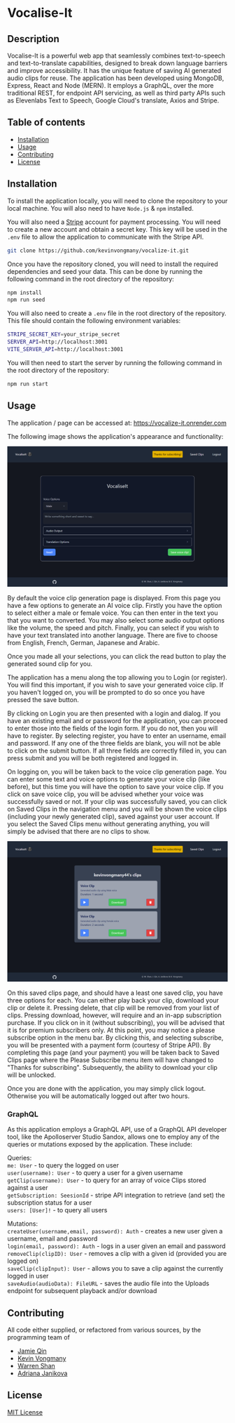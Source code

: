 
# Vocalise-It

## Description
Vocalise-It is a powerful web app that seamlessly combines text-to-speech and text-to-translate capabilities, designed to break down language barriers and improve accessibility. It has the unique feature of saving AI generated audio clips for reuse. The application has been developed using MongoDB, Express, React and Node (MERN). It employs a GraphQL, over the more traditional REST, for endpoint API servicing, as well as third party APIs such as Elevenlabs Text to Speech, Google Cloud's translate, Axios and Stripe. 


## Table of contents
  - [Installation](#installation)
  - [Usage](#usage)
  - [Contributing](#contributing)
  - [License](#license)
  
## Installation

To install the application locally, you will need to clone the repository to your local machine. You will also need to have `Node.js` & `npm` installed. 

You will also need a [Stripe](https://stripe.com/) account for payment processing. You will need to create a new account and obtain a secret key. This key will be used in the `.env` file to allow the application to communicate with the Stripe API.

```bash
git clone https://github.com/kevinvongmany/vocalize-it.git
```

Once you have the repository cloned, you will need to install the required dependencies and seed your data. This can be done by running the following command in the root directory of the repository:

```bash
npm install
npm run seed
``` 

You will also need to create a `.env` file in the root directory of the repository. This file should contain the following environment variables:

```bash
STRIPE_SECRET_KEY=your_stripe_secret
SERVER_API=http://localhost:3001
VITE_SERVER_API=http://localhost:3001
```

You will then need to start the server by running the following command in the root directory of the repository:

```bash
npm run start
```

  
## Usage
The application / page can be accessed at: https://vocalize-it.onrender.com

The following image shows the application's appearance and functionality:

![VocaliseItHomePage](./docs/VocaliseItHomepage.png)

By default the voice clip generation page is displayed. From this page you have a few options to generate an AI voice clip. Firstly you have the option to select either a male or female voice. You can then enter in the text you that you want to converted. You may also select some audio output options like the volume, the speed and pitch. Finally, you can select if you wish to have your text translated into another language. There are five to choose from English, French, German, Japanese and Arabic.

Once you made all your selections, you can click the read button to play the generated sound clip for you.

The application has a menu along the top allowing you to Login (or register). You will find this important, if you wish to save your generated voice clip. If you haven't logged on, you will be prompted to do so once you have pressed the save button.  

By clicking on Login you are then presented with a login and dialog. If you have an existing email and or password for the application, you can proceed to enter those into the fields of the login form. If you do not, then you will have to register. By selecting register, you have to enter an username, email and password. If any one of the three fields are blank, you will not be able to click on the submit button. If all three fields are correctly filled in, you can press submit and you will be both registered and logged in.

On logging on, you will be taken back to the voice clip generation page. You can enter some text and voice options to generate your voice clip (like before), but this time you will have the option to save your voice clip. If you click on save voice clip, you will be advised whether your voice was successfully saved or not. If your clip was successfully saved, you can click on Saved Clips in the navigation menu and you will be shown the voice clips (including your newly generated clip), saved against your user account. If you select the Saved Clips menu without generating anything, you will simply be advised that there are no clips to show.

![VocaliseItSavedClips](./docs/VocaliseItSavedClips.png)

On this saved clips page, and should have a least one saved clip, you have three options for each. You can either play back your clip, download your clip or delete it. Pressing delete, that clip will be removed from your list of clips. Pressing download, however, will require and an in-app subscription purchase. If you click on in it (without subscribing), you will be advised that it is for premium subscribers only. At this point, you may notice a please subscribe option in the menu bar. By clicking this, and selecting subscribe, you will be presented with a payment form (courtesy of Stripe API). By completing this page (and your payment) you will be taken back to Saved Clips page where the Please Subscribe menu item will have changed to "Thanks for subscribing". Subsequently, the ability to download your clip will be unlocked.

Once you are done with the application, you may simply click logout. Otherwise you will be automatically logged out after two hours.

### GraphQL
As this application employs a GraphQL API, use of a GraphQL API developer tool, like the Apolloserver Studio Sandox, allows one to employ any of the queries or mutations exposed by the application. These include:

Queries:  
`me: User`  - to query the logged on user   
`user(username): User`  - to query a user for a given username  
`getClip(username): User` - to query for an array of voice Clips stored against a user  
`getSubscription: SeesionId` - stripe API integration to retrieve (and set) the subscription status for a user  
`users: [User]!`  - to query all users  

Mutations:  
`createUser(username,email, password): Auth`  - creates a new user given a username, email and password  
`login(email, password): Auth` - logs in a user given an email and password  
`removeClip(clipID): User`  - removes a clip with a given id (provided you are logged on)  
`saveClip(clipInput): User`  - allows you to save a clip against the currently logged in user  
`saveAudio(audioData): FileURL` - saves the audio file into the Uploads endpoint for subsequent playback and/or download  
 

## Contributing
All code either supplied, or refactored from various sources, by the programming team of  
* [Jamie Qin](https://github.com/giacoomoo)
* [Kevin Vongmany](https://github.com/kevinvongmany)
* [Warren Shan](https://github.com/shanwc1972)
* [Adriana Janikova](https://github.com/adrianajani)
  
## License
[MIT License](LICENSE)
